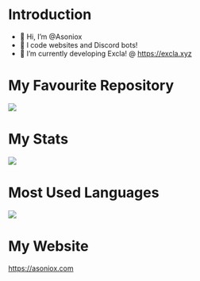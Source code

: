# Introduction
- 👋 Hi, I’m @Asoniox
- 👀 I code websites and Discord bots!
- 🌱 I’m currently developing Excla! @ https://excla.xyz

# My Favourite Repository
<img src="https://github-readme-stats.vercel.app/api/pin/?username=teetwonot&repo=homework-tracker-discord"/>

# My Stats
<img src="https://github-readme-stats.vercel.app/api?username=teetwonot&show_icons=true&theme=transparent)"/>

# Most Used Languages
<img src="https://github-readme-stats.vercel.app/api/top-langs?username=teetwonot&layout=compact"/>

# My Website
https://asoniox.com
